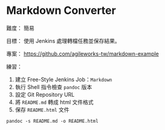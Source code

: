 # Markdown Converter

難度：
簡易

目標：
使用 Jenkins 處理轉檔任務並保存結果。

專案：
https://github.com/agileworks-tw/markdown-example

練習：

1. 建立 Free-Style Jenkins Job：`Markdown`
2. 執行 Shell 指令檢查 `pandoc` 版本
3. 設定 Git Repository URL
4. 將 `README.md` 轉成 html 文件格式
5. 保存 `README.html` 文件

```
pandoc -s README.md -o README.html
```